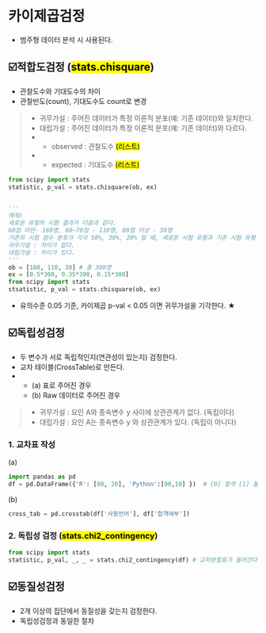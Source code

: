 카이제곱검정 
===
* 범주형 데이터 분석 시 사용된다.

☑️적합도검정 (<mark>stats.chisquare</mark>)
---
* 관찰도수와 기대도수의 차이
* 관찰빈도(count), 기대도수도 count로 변경 
> * 귀무가설 : 주어진 데이터가 특정 이론적 분포(예: 기존 데이터)와 일치한다.
> * 대립가설 : 주어진 데이터가 특정 이론적 분포(예: 기존 데이터)와 다르다.  
> * * observed : 관찰도수 <mark>(리스트)</mark>  
> * * expected : 기대도수 <mark>(리스트)</mark>  
```python
from scipy import stats
statistic, p_val = stats.chisquare(ob, ex)


'''
예제) 
새로운 유형의 시험 결과가 다음과 같다.  
60점 미만- 160명, 60~70점 - 110명, 80점 이상 - 30명
기존의 시험 점수 분포가 각각 50%, 30%, 20% 일 때, 새로운 시험 유형과 기존 시험 유형 점수에 차이가 없는지 검정하시오.
귀무가설 : 차이가 없다.
대립가설 : 차이가 있다. 
'''
ob = [160, 110, 30] # 총 300명 
ex = [0.5*300, 0.35*300, 0.15*300]
from scipy import stats
stsatistic, p_val = stats.chisquare(ob, ex) 
```
* 유의수준 0.05 기준, 카이제곱 p-val < 0.05 이면 귀무가설을 기각한다. ★

☑️독립성검정
---
* 두 변수가 서로 독립적인지(연관성이 있는지) 검정한다.
* 교차 테이블(CrossTable)로 만든다.
* * (a) 표로 주어진 경우
  * (b) Raw 데이터로 주어진 경우
> * 귀무가설 : 요인 A와 종속변수 y 사이에 상관관계가 없다. (독립이다)
> * 대립가설 : 요인 A는 종속변수 y 와 상관관계가 있다. (독립이 아니다)
### 1. 교차표 작성 
(a) 
```python 
import pandas as pd 
df = pd.DataFrame({'R': [80, 20], 'Python':[90,10] })  # [0] 합격 [1] 불합격
```
(b) 
```python
cross_tab = pd.crosstab(df['사용언어'], df['합격여부']) 
```
### 2. 독립성 검정 (<mark>stats.chi2_contingency</mark>)
```python
from scipy import stats
statistic, p_val, _, _ = stats.chi2_contingency(df) # 교차분할표가 들어간다.
```
☑️동질성검정
---
* 2개 이상의 집단에서 동질성을 갖는지 검정한다.
* 독립성검정과 동일한 절차







